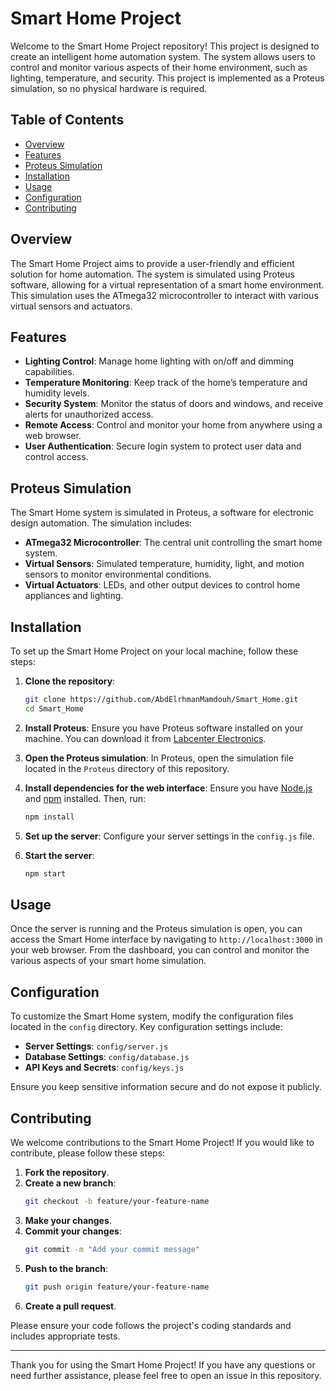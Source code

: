 # Smart Home Project

Welcome to the Smart Home Project repository! This project is designed to create an intelligent home automation system. The system allows users to control and monitor various aspects of their home environment, such as lighting, temperature, and security. This project is implemented as a Proteus simulation, so no physical hardware is required.

## Table of Contents

- [Overview](#overview)
- [Features](#features)
- [Proteus Simulation](#proteus-simulation)
- [Installation](#installation)
- [Usage](#usage)
- [Configuration](#configuration)
- [Contributing](#contributing)

## Overview

The Smart Home Project aims to provide a user-friendly and efficient solution for home automation. The system is simulated using Proteus software, allowing for a virtual representation of a smart home environment. This simulation uses the ATmega32 microcontroller to interact with various virtual sensors and actuators.

## Features

- **Lighting Control**: Manage home lighting with on/off and dimming capabilities.
- **Temperature Monitoring**: Keep track of the home’s temperature and humidity levels.
- **Security System**: Monitor the status of doors and windows, and receive alerts for unauthorized access.
- **Remote Access**: Control and monitor your home from anywhere using a web browser.
- **User Authentication**: Secure login system to protect user data and control access.

## Proteus Simulation

The Smart Home system is simulated in Proteus, a software for electronic design automation. The simulation includes:

- **ATmega32 Microcontroller**: The central unit controlling the smart home system.
- **Virtual Sensors**: Simulated temperature, humidity, light, and motion sensors to monitor environmental conditions.
- **Virtual Actuators**: LEDs, and other output devices to control home appliances and lighting.

## Installation

To set up the Smart Home Project on your local machine, follow these steps:

1. **Clone the repository**:
    ```bash
    git clone https://github.com/AbdElrhmanMamdouh/Smart_Home.git
    cd Smart_Home
    ```

2. **Install Proteus**:
    Ensure you have Proteus software installed on your machine. You can download it from [Labcenter Electronics](https://www.labcenter.com/).

3. **Open the Proteus simulation**:
    In Proteus, open the simulation file located in the `Proteus` directory of this repository.

4. **Install dependencies for the web interface**:
    Ensure you have [Node.js](https://nodejs.org/) and [npm](https://www.npmjs.com/) installed. Then, run:
    ```bash
    npm install
    ```

5. **Set up the server**:
    Configure your server settings in the `config.js` file.

6. **Start the server**:
    ```bash
    npm start
    ```

## Usage

Once the server is running and the Proteus simulation is open, you can access the Smart Home interface by navigating to `http://localhost:3000` in your web browser. From the dashboard, you can control and monitor the various aspects of your smart home simulation.

## Configuration

To customize the Smart Home system, modify the configuration files located in the `config` directory. Key configuration settings include:

- **Server Settings**: `config/server.js`
- **Database Settings**: `config/database.js`
- **API Keys and Secrets**: `config/keys.js`

Ensure you keep sensitive information secure and do not expose it publicly.

## Contributing

We welcome contributions to the Smart Home Project! If you would like to contribute, please follow these steps:

1. **Fork the repository**.
2. **Create a new branch**:
    ```bash
    git checkout -b feature/your-feature-name
    ```
3. **Make your changes**.
4. **Commit your changes**:
    ```bash
    git commit -m "Add your commit message"
    ```
5. **Push to the branch**:
    ```bash
    git push origin feature/your-feature-name
    ```
6. **Create a pull request**.

Please ensure your code follows the project's coding standards and includes appropriate tests.

---

Thank you for using the Smart Home Project! If you have any questions or need further assistance, please feel free to open an issue in this repository.
